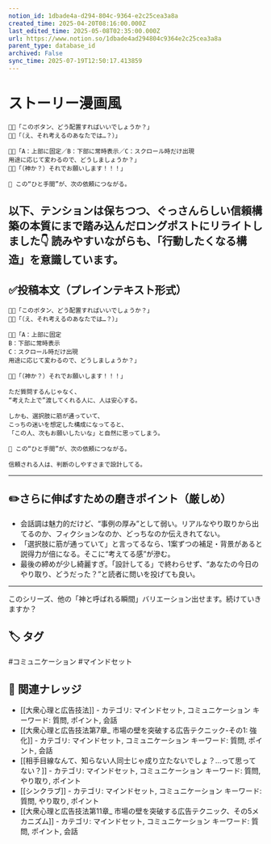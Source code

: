```yaml
---
notion_id: 1dbade4a-d294-804c-9364-e2c25cea3a8a
created_time: 2025-04-20T08:16:00.000Z
last_edited_time: 2025-05-08T02:35:00.000Z
url: https://www.notion.so/1dbade4ad294804c9364e2c25cea3a8a
parent_type: database_id
archived: False
sync_time: 2025-07-19T12:50:17.413859
---
```


# ストーリー漫画風

```plain text
🧑‍💻「このボタン、どう配置すればいいでしょうか？」
🧑‍💼「（え、それ考えるのあなたでは…？）」

🧑‍💻「A：上部に固定／B：下部に常時表示／C：スクロール時だけ出現
用途に応じて変わるので、どうしましょうか？」
🧑‍💼「（神か？）それでお願いします！！！」

📝 この“ひと手間”が、次の依頼につながる。
```
以下、テンションは保ちつつ、ぐっさんらしい信頼構築の本質にまで踏み込んだロングポストにリライトしました👇
読みやすいながらも、「行動したくなる構造」を意識しています。
---
## ✅投稿本文（プレインテキスト形式）
```plain text
🧑‍💻「このボタン、どう配置すればいいでしょうか？」
🧑‍💼「（え、それ考えるのあなたでは…？）」

🧑‍💻「A：上部に固定
B：下部に常時表示
C：スクロール時だけ出現
用途に応じて変わるので、どうしましょうか？」

🧑‍💼「（神か？）それでお願いします！！！」

ただ質問するんじゃなく、
“考えた上で”渡してくれる人に、人は安心する。

しかも、選択肢に筋が通っていて、
こっちの迷いを想定した構成になってると、
「この人、次もお願いしたいな」と自然に思ってしまう。

📝 この“ひと手間”が、次の依頼につながる。

信頼される人は、判断のしやすさまで設計してる。

```
---
## ✏️さらに伸ばすための磨きポイント（厳しめ）
- 会話調は魅力的だけど、“事例の厚み”として弱い。リアルなやり取りから出てるのか、フィクションなのか、どっちなのか伝えきれてない。
- 「選択肢に筋が通っていて」と言ってるなら、1案ずつの補足・背景があると説得力が倍になる。そこに“考えてる感”が滲む。
- 最後の締めが少し綺麗すぎ。「設計してる」で終わらせず、“あなたの今日のやり取り、どうだった？”と読者に問いを投げても良い。
---
このシリーズ、他の「神と呼ばれる瞬間」バリエーション出せます。続けていきますか？

## 🏷️ タグ
#コミュニケーション #マインドセット

## 🔗 関連ナレッジ
- [[大衆心理と広告技法]] - カテゴリ: マインドセット, コミュニケーション キーワード: 質問, ポイント, 会話
- [[大衆心理と広告技法第7章_ 市場の壁を突破する広告テクニック-その1: 強化]] - カテゴリ: マインドセット, コミュニケーション キーワード: 質問, ポイント, 会話
- [[相手目線なんて、知らない人同士じゃ成り立たないでしょ？…って思ってない？]] - カテゴリ: マインドセット, コミュニケーション キーワード: 質問, やり取り, ポイント
- [[シンクラブ]] - カテゴリ: マインドセット, コミュニケーション キーワード: 質問, やり取り, ポイント
- [[大衆心理と広告技法第11章_ 市場の壁を突破する広告テクニック、その5メカニズム]] - カテゴリ: マインドセット, コミュニケーション キーワード: 質問, ポイント, 会話
